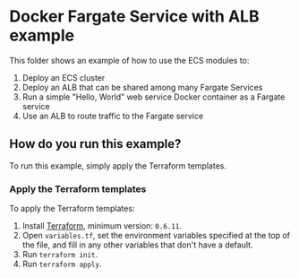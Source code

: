 # Docker Fargate Service with ALB example

This folder shows an example of how to use the ECS modules to:

1. Deploy an ECS cluster
1. Deploy an ALB that can be shared among many Fargate Services
1. Run a simple "Hello, World" web service Docker container as a Fargate service
1. Use an ALB to route traffic to the Fargate service

## How do you run this example?

To run this example, simply apply the Terraform templates.

### Apply the Terraform templates

To apply the Terraform templates:

1. Install [Terraform](https://www.terraform.io/), minimum version: `0.6.11`.
1. Open `variables.tf`, set the environment variables specified at the top of the file, and fill in any other variables that don't have a default.
1. Run `terraform init`.
1. Run `terraform apply`.